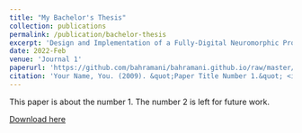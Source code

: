 ```yaml
---
title: "My Bachelor's Thesis"
collection: publications
permalink: /publication/bachelor-thesis
excerpt: 'Design and Implementation of a Fully-Digital Neuromorphic Processor'
date: 2022-Feb
venue: 'Journal 1'
paperurl: 'https://github.com/bahramani/bahramani.github.io/raw/master/files/Bahramani%20Bachelor%20Thesis.pdf'
citation: 'Your Name, You. (2009). &quot;Paper Title Number 1.&quot; <i>Journal 1</i>. 1(1).'
---
```

This paper is about the number 1. The number 2 is left for future work.

[Download here](https://github.com/bahramani/bahramani.github.io/raw/master/files/Bahramani%20Bachelor%20Thesis.pdf)
